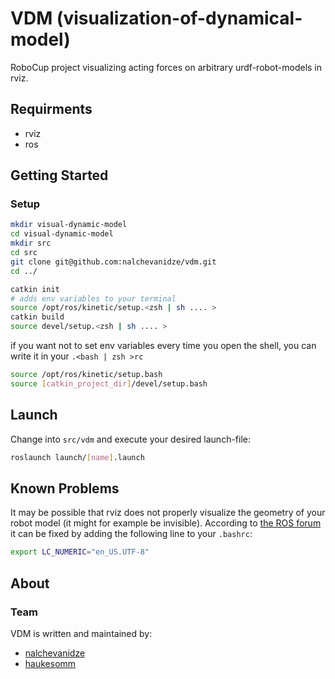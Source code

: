 # VDM (visualization-of-dynamical-model)

RoboCup project visualizing acting forces on arbitrary urdf-robot-models in
rviz.

## Requirments

- rviz
- ros

## Getting Started

### Setup

```zsh
mkdir visual-dynamic-model
cd visual-dynamic-model
mkdir src
cd src
git clone git@github.com:nalchevanidze/vdm.git
cd ../

catkin init
# adds env variables to your terminal
source /opt/ros/kinetic/setup.<zsh | sh .... >
catkin build
source devel/setup.<zsh | sh .... >
```

if you want not to set env variables every time you open the shell, you can write it in your `.<bash | zsh >rc`

```bash
source /opt/ros/kinetic/setup.bash
source [catkin_project_dir]/devel/setup.bash
```

## Launch

Change into `src/vdm` and execute your desired launch-file:

```bash
roslaunch launch/[name].launch
```

## Known Problems

It may be possible that rviz does not properly visualize the geometry of your
robot model (it might for example be invisible).
According to [the ROS forum](https://answers.ros.org/question/271357/rviz-doesnt-show-any-shape/) it can be fixed by adding the following line to your `.bashrc`:

```bash
export LC_NUMERIC="en_US.UTF-8"
```

## About

### Team

VDM is written and maintained by:

- [nalchevanidze](https://github.com/nalchevanidze)
- [haukesomm](https://github.com/haukesomm)
